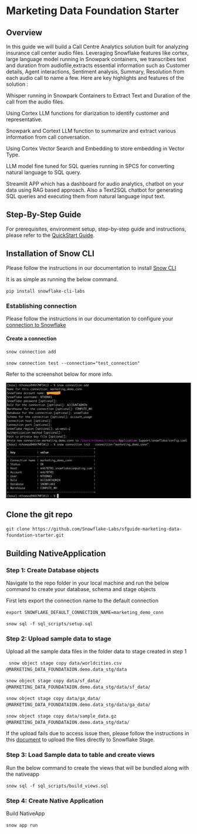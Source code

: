 # Marketing Data Foundation Starter

## Overview
In this guide we will build a Call Centre Analytics solution built for analyzing insurance call center audio files. Leveraging Snowflake features like cortex, large language model running in Snowpark containers, we transcribes text and duration from audiofile,extracts essential information such as Customer details, Agent interactions, Sentiment analysis, Summary, Resolution from each audio call to name a few. Here are key highlights and features of the solution :

Whisper running in Snowpark Containers to Extract Text and Duration of the call from the audio files.

Using Cortex LLM functions for diarization to identify customer and representative.

Snowpark and Cortext LLM function to summarize and extract various information from call conversation.

Using Cortex Vector Search and Embedding to store embedding in Vector Type.

LLM model fine tuned for SQL queries running in SPCS for converting natural language to SQL query.

Streamlit APP which has a dashboard for audio analytics, chatbot on your data using RAG based approach. Also a Text2SQL chatbot for generating SQL queries and executing them from natural language input text.

## Step-By-Step Guide

For prerequisites, environment setup, step-by-step guide and instructions, please refer to the [QuickStart Guide](https://quickstarts.snowflake.com/guide/call_centre_analytics_with_snowflake_cortex_and_spcs/index.html).

## Installation of Snow CLI

Please follow the instructions in our documentation to install [Snow CLI](https://docs.snowflake.com/en/developer-guide/snowflake-cli-v2/installation/installation)

It is as simple as running the below command.

`
pip install snowflake-cli-labs
`

### Establishing connection

Please follow the instructions in our documentation to configure your [connection to Snowflake](https://docs.snowflake.com/en/developer-guide/snowflake-cli-v2/connecting/specify-credentials)

#### Create a connection

`
snow connection add
`

`
snow connection test --connection="test_connection"
`

Refer to the screenshot below for more info.


![Alt text](<Images/Snow connection - create and test.png>)

## Clone the git repo

`
git clone https://github.com/Snowflake-Labs/sfguide-marketing-data-foundation-starter.git
`

## Building NativeApplication

### Step 1: Create Database objects

Navigate to the repo folder in your local machine and run the below command to create your database, schema and stage objects

First lets export the connection name to the default connection

`
export SNOWFLAKE_DEFAULT_CONNECTION_NAME=marketing_demo_conn
`

`
snow sql -f sql_scripts/setup.sql
`

### Step 2: Upload sample data to stage

Upload all the sample data files in the folder data to stage created in step 1


` 
snow object stage copy data/worldcities.csv @MARKETING_DATA_FOUNDATAION.demo.data_stg/data
`

`
snow object stage copy data/sf_data/ @MARKETING_DATA_FOUNDATAION.demo.data_stg/data/sf_data/
`

`
snow object stage copy data/ga_data/ @MARKETING_DATA_FOUNDATAION.demo.data_stg/data/ga_data/
`

`
snow object stage copy data/sample_data.gz @MARKETING_DATA_FOUNDATAION.demo.data_stg/data/
`


If the upload fails due to access issue then, please follow the instructions in this [document](https://docs.snowflake.com/en/user-guide/data-load-local-file-system-stage-ui) to upload the files directly to Snowflake Stage.

### Step 3: Load Sample data to table and create views

Run the below command to create the views that will be bundled along with the nativeapp

`
snow sql -f sql_scripts/build_views.sql
`

### Step 4: Create Native Application

Build NativeApp

`
snow app run
`
